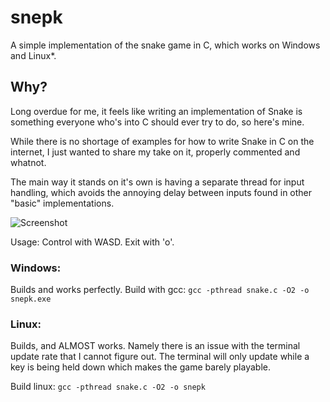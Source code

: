 # snepk
A simple implementation of the snake game in C, which works on Windows and Linux*.

## Why?
Long overdue for me, it feels like writing an implementation of Snake is something everyone who's into C should ever try to do, so here's mine.

While there is no shortage of examples for how to write Snake in C on the internet, I just wanted to share my take on it, properly commented and whatnot.

The main way it stands on it's own is having a separate thread for input handling, which avoids the annoying delay between inputs found in other "basic" implementations.

![Screenshot](https://github.com/markski1/snake/assets/22557859/5b57a424-0124-4a1f-bd09-a3dab60feef6)

Usage: Control with WASD. Exit with 'o'.

### Windows:
Builds and works perfectly.
Build with gcc: `gcc -pthread snake.c -O2 -o snepk.exe`

### Linux:
Builds, and ALMOST works.
Namely there is an issue with the terminal update rate that I cannot figure out.
The terminal will only update while a key is being held down which makes the game barely playable.

Build linux: `gcc -pthread snake.c -O2 -o snepk`
